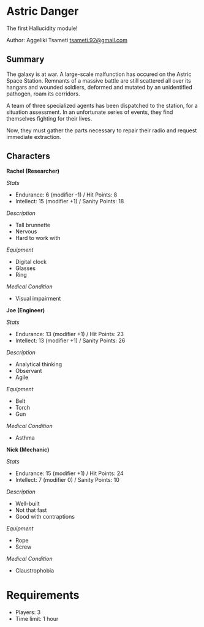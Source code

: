 # Astric Danger

The first Hallucidity module!

Author: Aggeliki Tsameti <tsameti.92@gmail.com>

## Summary

The galaxy is at war. A large-scale malfunction has occured on the Astric Space Station. Remnants of a massive battle are still scattered all over its hangars and wounded soldiers, deformed and mutated by an unidentified pathogen, roam its corridors.

A team of three specialized agents has been dispatched to the station, for a situation assessment. In an unfortunate series of events, they find themselves fighting for their lives.

Now, they must gather the parts necessary to repair their radio and request immediate extraction.

## Characters

**Rachel (Researcher)**

*Stats*

* Endurance: 6 (modifier -1) / Hit Points: 8
* Intellect: 15 (modifier +1) / Sanity Points: 18

*Description*

* Tall brunnette
* Nervous
* Hard to work with

*Equipment*

* Digital clock
* Glasses
* Ring

*Medical Condition*

* Visual impairment

**Joe (Engineer)**

*Stats*

* Endurance: 13 (modifier +1) / Hit Points: 23
* Intellect: 13 (modifier +1) / Sanity Points: 26

*Description*

* Analytical thinking
* Observant
* Agile

*Equipment*

* Belt
* Torch
* Gun

*Medical Condition*

* Asthma

**Nick (Mechanic)**

*Stats*

* Endurance: 15 (modifier +1) / Hit Points: 24
* Intellect: 7 (modifier 0) / Sanity Points: 10

*Description*

* Well-built
* Not that fast
* Good with contraptions

*Equipment*

* Rope
* Screw

*Medical Condition*

* Claustrophobia

# Requirements

* Players: 3
* Time limit: 1 hour
